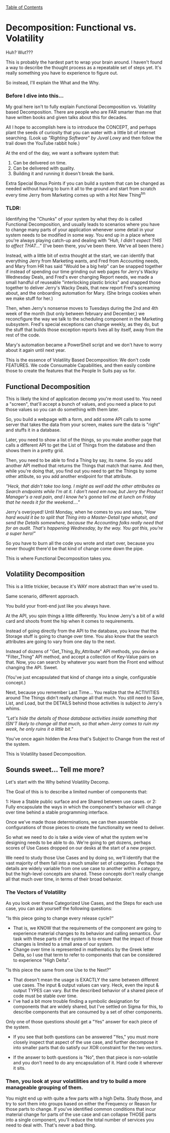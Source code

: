 [Table of Contents](./_ToC.md)
# Decomposition: Functional vs. Volatility

Huh?  Wut???  

This is probably the hardest part to wrap your brain around.  I haven't found a way to describe the thought process as a repeatable set of steps yet.  It's really something you have to experience to figure out.  

So instead, I'll explain the What and the Why.

### Before I dive into this...
My goal here isn't to fully explain Functional Decomposition vs. Volatility based Decomposition.  There are people who are FAR smarter than me that have written books and given talks about this for decades.  

All I hope to accomplish here is to introduce the CONCEPT, and perhaps plant the seeds of curiosity that you can water with a little bit of internet searching.  (Look up *"Righting Software" by Juval Lowy* and then follow the trail down the YouTube rabbit hole.)

At the end of the day, we want a software system that:  
1.  Can be delivered on time.
2.  Can be delivered with quality.
3.  Building it and running it doesn't break the bank.

Extra Special Bonus Points if you can build a system that can be changed as needed without having to burn it all to the ground and start from scratch every time Jerry from Marketing comes up with a Hot New Thing<sup>tm</sup>

### TLDR:
Identifying the "Chunks" of your system by what they do is called Functional Decomposition, and usually leads to scenarios where you have to change many parts of your application whenever some detail in your system needs to be modified in some way.  You end up in a place where you're always playing catch-up and dealing with *"Huh, I didn't expect THIS to affect THAT..."*  (I've been there, you've been there.  We've all been there.)

Instead, with a little bit of extra thought at the start, we can identify that everything Jerry from Marketing wants, and Fred from Accounting needs, and Mary from HR has said "Would be a big help" can be snapped together if instead of spending our time grinding out web pages for Jerry's Wacky Wednesday Deals, and Fred's ever changing Report needs, we made a small handful of reuseable "interlocking plastic bricks" and snapped those together to deliver Jerry's Wacky Deals, that new report Fred's screaming about, and the onboarding automation for Mary.  (She brings cookies when we make stuff for her.)  

Then, when Jerry's nonsense moves to Tuesdays during the 2nd and 4th week of the month (but only between february and December,) we reconcfigure the way we talk to the scheduling component in the Marketing subsystem.  Fred's special exceptions can change weekly, as they do, but the stuff that builds those exception reports lives all by itself, away from the rest of the code.  

Mary's automation became a PowerShell script and we don't have to worry about it again until next year.

This is the essence of Volatility Based Decomposition:  We don't code FEATURES.  We code Consumable Capabilities, and then easily combine those to create the features that the People In Suits pay us for.

## Functional Decomposition  
This is likely the kind of application decomp you're most used to.  You need a "screen", that'll accept a bunch of values, and you need a place to put those values so you can do something with them later.  

So, you build a webpage with a form, and add some API calls to some server that takes the data from your screen, makes sure the data is "right" and stuffs it in a database.  

Later, you need to show a list of the things, so you make another page that calls a different API to get the List of Things from the database and then shows them in a pretty grid.  

Then, you need to be able to find a Thing by say, its name.  So you add another API method that returns the Things that match that name.  And then, while you're doing that, you find out you need to get the Things by some other attibute, so you add another endpoint for that attribute.  

*"Heck, that didn't take too long.  I might as well add the other attributes as Search endpoints while I'm at it.  I don't need em now, but Jerry the Product Manager's a real pain, and I know he's gonna tell me at lunch on Friday that he needs it for the weekend...."*

Jerry's overjoyed!  Until Monday, when he comes to you and says, *"How hard would it be to split that Thing into a Master-Detail type whatsit, and send the Details somewhere, because the Accounting folks really need that for an audit.  That's happening Wednesday, by the way.  You got this, you're a super hero!"*

So you have to burn all the code you wrote and start over, because you never thought there'd be that kind of change come down the pipe.

This is where Functional Decomposition takes you.

## Volatility Decomposition
This is a little trickier, because it's WAY more abstract than we're used to.

Same scenario, different approach.

You build your front-end just like you always have.

At the API, you spin things a little differently.  You know Jerry's a bit of a wild card and shoots fromt the hip when it comes to requirements.

Instead of going directly from the API to the database, you know that the Storage stuff is going to change over time.  You also know that the search attributes are going to vary from one day to the next.

Instead of dozens of "Get_Thing_By_Attribute" API methods, you devise a "Filter_Thing" API method, and accept a collection of Key-Value pairs on that.  Now, you can search by whatever you want from the Front end without changing the API.  Sweet.

(You've just encapsulated that kind of change into a single, configurable concept.)

Next, because you remember Last Time... You realize that the ACTIVITIES around The Things didn't really change all that much.  You still need to Save, List, and Load, but the DETAILS behind those activities is subject to Jerry's whims.  

*"Let's hide the details of those database activities inside  something that ISN'T likely to change all that much, so that when Jerry comes to ruin my week, he only ruins it a little bit."*

You've once again hidden the Area that's Subject to Change from the rest of the system.

This is Volatility based Decomposition.

## Sounds sweet... Tell me more?
Let's start with the Why behind Volatility Decomp.

The Goal of this is to describe a limited number of components that:

1:  Have a Stable public surface and are Shared between use cases.
or
2:  Fully encapsulate the ways in which the component's behavior will change over time behind a stable programming interface.

Once we've made those determinations, we can then assemble configurations of those pieces to create the functionality we need to deliver.

So what we need to do is take a wide view of what the system we're designing needs to be able to do.  We're going to get dozens, perhaps scores of Use Cases dropped on our desks at the start of a new project.

We need to study those Use Cases and by doing so, we'll identify that the vast majority of them fall into a much smaller set of categories.  Perhaps the details are widely variable from one use case to another within a category, but the high-level concepts are shared. These concepts don't really change all that much over time, in terms of their broad behavior.

### The Vectors of Volatility
As you look over these Categorized Use Cases, and the Steps for each use case, you can ask yourself the following questions:

"Is this piece going to change every release cycle?"
  - That is, we KNOW that the requirements of the component are going to experience material changes to its behavior and calling semantics.  Our task with these parts of the system is to ensure that the impact of those changes is limited to a small area of our system.  
  - Change over time is represented in mathematics by the Greek letter Delta, so I use that term to refer to components that can be considered to experience "High Delta".

"Is this piece the same from one Use to the Next?"
  - That doesn't mean the usage is EXACTLY the same between different use cases.  The input & output values can vary.  Heck, even the input & output TYPES can vary.  But the described behavior of a shared piece of code must be stable over time.  
  - I've had a bit more trouble finding a symbolic designation for components that are widely shared, but I've settled on Sigma for this, to describe components that are consumed by a set of other components.

Only one of those questions should get a "Yes" answer for each piece of the system.

 - If you see that both questions can be answered "Yes," you must more closely inspect that aspect of the use case, and further decompose it into smaller parts that do satisfy our XOR constraint for the two vectors.

 - If the answer to both questions is "No", then that piece is non-volatile and you don't need to do any encapsulation of it.  Hard code it wherever it sits.

 ### Then, you look at your volatilities and try to build a more manageable grouping of them.
 You might end up with quite a few parts with a high Delta.  Study those, and try to sort them into groups based on either the Frequency or Reason for those parts to change.  If you've identified common conditions that incur material change for  parts of the use case and can collapse THOSE parts into a single component, you'll reduce the total number of services you need to deal with.  That's never a bad thing.
